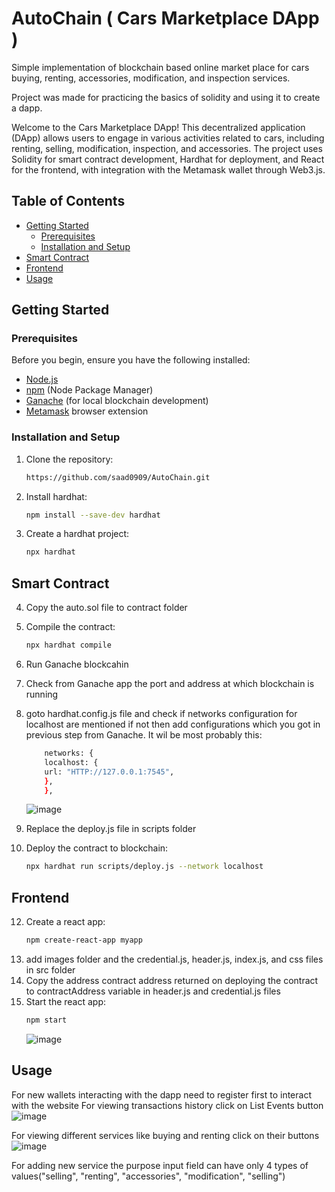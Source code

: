 # AutoChain ( Cars Marketplace DApp )
Simple implementation of blockchain based online market place for cars buying, renting, accessories, modification, and inspection services.

Project was made for practicing the basics of solidity and using it to create a dapp.

Welcome to the Cars Marketplace DApp! This decentralized application (DApp) allows users to engage in various activities related to cars, including renting, selling, modification, inspection, and accessories. The project uses Solidity for smart contract development, Hardhat for deployment, and React for the frontend, with integration with the Metamask wallet through Web3.js.

## Table of Contents
- [Getting Started](#getting-started)
  - [Prerequisites](#prerequisites)
  - [Installation and Setup](#installation-and-Setup)
- [Smart Contract](#smart-contract)
- [Frontend](#frontend)
- [Usage](#usage)

## Getting Started

### Prerequisites
Before you begin, ensure you have the following installed:

- [Node.js](https://nodejs.org/)
- [npm](https://www.npmjs.com/) (Node Package Manager)
- [Ganache](https://www.trufflesuite.com/ganache) (for local blockchain development)
- [Metamask](https://metamask.io/) browser extension

### Installation and Setup
1. Clone the repository:
   ```bash
   https://github.com/saad0909/AutoChain.git
   ```
2. Install hardhat:
   ```bash
   npm install --save-dev hardhat
   ```
3. Create a hardhat project:
   ```bash
   npx hardhat
   ```
## Smart Contract
4. Copy the auto.sol file to contract folder
5. Compile the contract:
   ```bash
   npx hardhat compile
   ```
6. Run Ganache blockcahin
7. Check from Ganache app the port and address at which blockchain is running
8. goto hardhat.config.js file and check if networks configuration for localhost are mentioned if not then add configurations which you got in previous step from
Ganache. It wil be most probably this:
      ```bash
          networks: {
          localhost: {
          url: "HTTP://127.0.0.1:7545",
          },
          },
      ```
      ![image](https://github.com/saad0909/AutoChain/assets/33553848/a22f48e6-ad26-41a8-836c-007f6bcb31b4)

10. Replace the deploy.js file in scripts folder
11. Deploy the contract to blockchain:
    ```bash
    npx hardhat run scripts/deploy.js --network localhost
    ```
## Frontend
12. Create a react app:
    ```bash
    npm create-react-app myapp
    ```
13. add images folder and the credential.js, header.js, index.js, and css files in src folder
14. Copy the address contract address returned on deploying the contract to contractAddress variable in header.js and credential.js files
15. Start the react app:
    ```bash
    npm start
    ```
    ![image](https://github.com/saad0909/AutoChain/assets/33553848/1ac32cfc-5af7-4ec8-9d1f-e0723a02c02d)

## Usage
For new wallets interacting with the dapp need to register first to interact with the website
For viewing transactions history click on List Events button
![image](https://github.com/saad0909/AutoChain/assets/33553848/6d697820-4a16-4740-a0fd-c01ac4a22486)

For viewing different services like buying and renting click on their buttons
![image](https://github.com/saad0909/AutoChain/assets/33553848/8bca30a0-01f1-489a-acfb-1c58173e9ffc)

For adding new service the purpose input field can have only 4 types of values("selling", "renting", "accessories", "modification", "selling")


